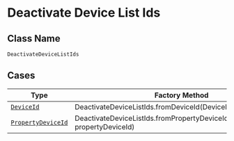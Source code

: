 
# Deactivate Device List Ids

## Class Name

`DeactivateDeviceListIds`

## Cases

| Type | Factory Method |
|  --- | --- |
| [`DeviceId`](../../../doc/models/device-id.md) | DeactivateDeviceListIds.fromDeviceId(DeviceId deviceId) |
| [`PropertyDeviceId`](../../../doc/models/property-device-id.md) | DeactivateDeviceListIds.fromPropertyDeviceId(PropertyDeviceId propertyDeviceId) |

